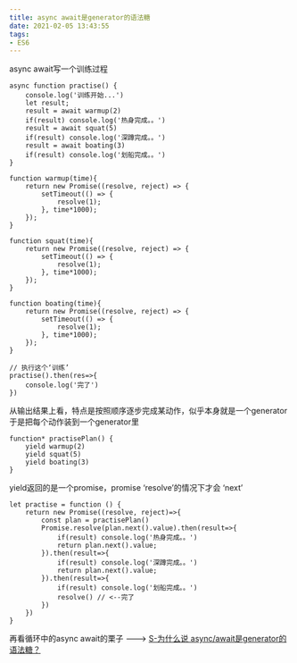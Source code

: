 ```yaml
---
title: async await是generator的语法糖
date: 2021-02-05 13:43:55
tags:
- ES6
---
```

async await写一个训练过程
```
async function practise() {
    console.log('训练开始...')
    let result;
    result = await warmup(2)
    if(result) console.log('热身完成。。')
    result = await squat(5)
    if(result) console.log('深蹲完成。。')
    result = await boating(3)
    if(result) console.log('划船完成。。')
}

function warmup(time){
    return new Promise((resolve, reject) => {
        setTimeout(() => {
            resolve(1);
        }, time*1000);
    });
}

function squat(time){
    return new Promise((resolve, reject) => {
        setTimeout(() => {
            resolve(1);
        }, time*1000);
    });
}

function boating(time){
    return new Promise((resolve, reject) => {
        setTimeout(() => {
            resolve(1);
        }, time*1000);
    });
}

// 执行这个‘训练’
practise().then(res=>{
    console.log('完了')
})
```
从输出结果上看，特点是按照顺序逐步完成某动作，似乎本身就是一个generator
于是把每个动作装到一个generator里
```
function* practisePlan() {
    yield warmup(2)
    yield squat(5)
    yield boating(3)
}
```
yield返回的是一个promise，promise ‘resolve’的情况下才会 ‘next’
```
let practise = function () {
    return new Promise((resolve, reject)=>{
        const plan = practisePlan()
        Promise.resolve(plan.next().value).then(result=>{
            if(result) console.log('热身完成。。')
            return plan.next().value;
        }).then(result=>{
            if(result) console.log('深蹲完成。。')
            return plan.next().value;
        }).then(result=>{
            if(result) console.log('划船完成。。')
            resolve() // <--完了
        })
    })
}
```
再看循环中的async await的栗子 ---> [S-为什么说 async/await是generator的语法糖？](https://blog.csdn.net/zhq2005095/article/details/89300225)
